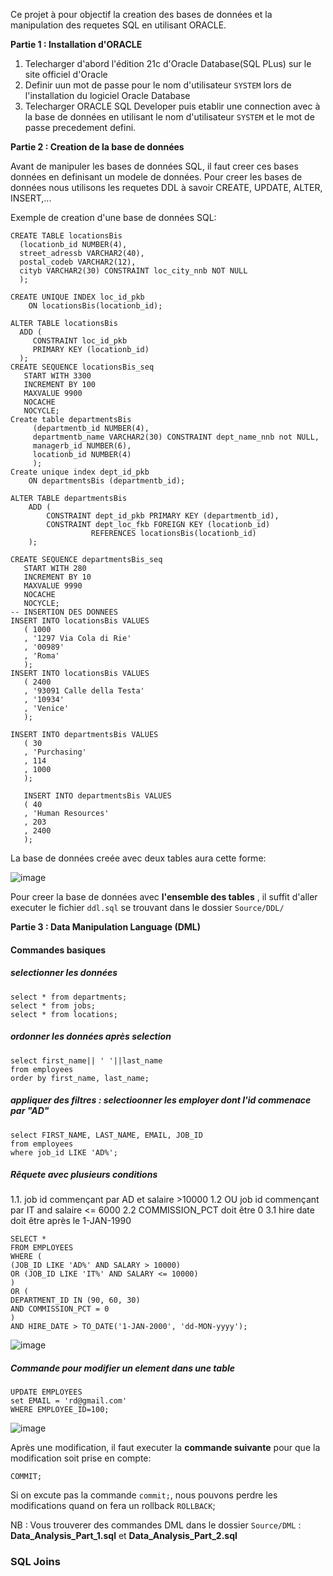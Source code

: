 Ce projet à pour objectif la creation des bases de données et la manipulation des requetes SQL en utilisant ORACLE.

**Partie 1 : Installation d'ORACLE**

 1. Telecharger  d'abord l'édition 21c d'Oracle Database(SQL PLus) sur le site officiel d'Oracle
 2. Definir uun mot de passe  pour le nom d'utilisateur `SYSTEM` lors de l'installation du logiciel Oracle Database
 3. Telecharger  ORACLE SQL Developer puis etablir une connection avec à la base de données en utilisant le nom d'utilisateur `SYSTEM` et le mot de passe precedement defini.


**Partie 2 :  Creation de la base de données**

Avant de manipuler les bases de données SQL, il faut creer ces bases données en definisant un modele de données. Pour creer les bases de données nous utilisons les requetes DDL à savoir CREATE, UPDATE, ALTER, INSERT,...

Exemple de creation d'une base de données SQL: 

```
CREATE TABLE locationsBis
  (locationb_id NUMBER(4),
  street_adressb VARCHAR2(40),
  postal_codeb VARCHAR2(12),
  cityb VARCHAR2(30) CONSTRAINT loc_city_nnb NOT NULL
  );
  
CREATE UNIQUE INDEX loc_id_pkb
    ON locationsBis(locationb_id);
    
ALTER TABLE locationsBis
  ADD (
     CONSTRAINT loc_id_pkb 
     PRIMARY KEY (locationb_id)
  );
CREATE SEQUENCE locationsBis_seq
   START WITH 3300
   INCREMENT BY 100
   MAXVALUE 9900
   NOCACHE
   NOCYCLE;
Create table departmentsBis
     (departmentb_id NUMBER(4),
     departmentb_name VARCHAR2(30) CONSTRAINT dept_name_nnb not NULL,
     managerb_id NUMBER(6),
     locationb_id NUMBER(4)
     );
Create unique index dept_id_pkb
    ON departmentsBis (departmentb_id);

ALTER TABLE departmentsBis
    ADD ( 
        CONSTRAINT dept_id_pkb PRIMARY KEY (departmentb_id),
        CONSTRAINT dept_loc_fkb FOREIGN KEY (locationb_id) 
                  REFERENCES locationsBis(locationb_id)
    );
    
CREATE SEQUENCE departmentsBis_seq
   START WITH 280
   INCREMENT BY 10
   MAXVALUE 9990
   NOCACHE
   NOCYCLE;
-- INSERTION DES DONNEES 
INSERT INTO locationsBis VALUES 
   ( 1000 
   , '1297 Via Cola di Rie'
   , '00989'
   , 'Roma'
   );
INSERT INTO locationsBis VALUES 
   ( 2400 
   , '93091 Calle della Testa'
   , '10934'
   , 'Venice'
   );
   
INSERT INTO departmentsBis VALUES 
   ( 30
   , 'Purchasing'
   , 114
   , 1000
   );
   
   INSERT INTO departmentsBis VALUES 
   ( 40
   , 'Human Resources'
   , 203
   , 2400
   );

```
La base de données creée avec deux tables  aura cette forme:

![image](https://github.com/ramou2023/SQL-Oracle-Database/assets/140972803/6e14deeb-b2d7-435b-bfe1-8fecb739326b)

Pour creer la base de données avec **l'ensemble des tables** , il suffit d'aller executer le fichier `ddl.sql` se trouvant dans le dossier `Source/DDL/`

**Partie 3 :  Data Manipulation Language (DML)**

#### Commandes basiques

##### selectionner les données
```
select * from departments;
select * from jobs;
select * from locations;
```
##### ordonner les données après selection
```
select first_name|| ' '||last_name
from employees
order by first_name, last_name;
```
##### appliquer des filtres : selectioonner les employer dont l'id commenace par "AD"
```
select FIRST_NAME, LAST_NAME, EMAIL, JOB_ID
from employees
where job_id LIKE 'AD%';
```

##### Rêquete avec plusieurs conditions 

1.1. job id commençant par AD et salaire >10000
1.2 OU  job id commençant par  IT and salaire <= 6000
2.2 COMMISSION_PCT doit être  0
3.1 hire date doit être après le  1-JAN-1990
```
SELECT * 
FROM EMPLOYEES
WHERE (
(JOB_ID LIKE 'AD%' AND SALARY > 10000)
OR (JOB_ID LIKE 'IT%' AND SALARY <= 10000)
)
OR (
DEPARTMENT_ID IN (90, 60, 30)
AND COMMISSION_PCT = 0
)
AND HIRE_DATE > TO_DATE('1-JAN-2000', 'dd-MON-yyyy');
```
![image](https://github.com/ramou2023/SQL-Oracle-Database/assets/140972803/0665d219-5615-4499-b02f-922b9f87b8f7)

##### Commande pour modifier un element dans une table
```
UPDATE EMPLOYEES
set EMAIL = 'rd@gmail.com'
WHERE EMPLOYEE_ID=100;
```
![image](https://github.com/ramou2023/SQL-Oracle-Database/assets/140972803/c053233a-a44b-468b-ac0b-cdf6f2a3c47c)

Après une modification, il faut executer la **commande suivante** pour que la modification soit prise en compte:
```
COMMIT;
```

Si on excute pas la commande `commit;`, nous pouvons perdre les modifications quand on fera un rollback `ROLLBACK`;

NB : Vous trouverer des commandes DML dans le dossier `Source/DML` : **Data_Analysis_Part_1.sql** et **Data_Analysis_Part_2.sql**

### SQL Joins
